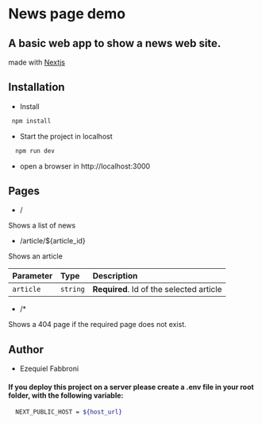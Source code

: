 
# News page demo

## A basic web app to show a news web site.

 made with [Nextjs](https://nextjs.org/)

## Installation


* Install

```bash
 npm install
```

* Start the project in localhost

```bash
  npm run dev
```

* open a browser in http://localhost:3000


## Pages

- / 

Shows a list of news

- /article/${article_id}

Shows an article

| Parameter | Type     | Description                       |
| :-------- | :------- | :-------------------------------- |
| `article`      | `string` | **Required**. Id of the selected article |


- /*

Shows a 404 page if the required page does not exist.


## Author

- Ezequiel Fabbroni

#### If you deploy this project on a server please create a .env file in your root folder, with the following variable:
 
```bash
  NEXT_PUBLIC_HOST = ${host_url}
```
